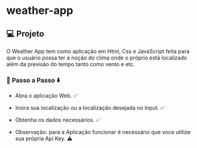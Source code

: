 # weather-app

## 💻 Projeto

O Weather App tem como aplicação em Html, Css e JavaScript feita para que o usuário possa ter a noção do clima onde o próprio está localizado além da previsão do tempo tanto como vento e etc.


### 📄 Passo a Passo ⬇️

 - Abra o aplicação Web. ✅
 - Insira sua localização ou a localização desejada no Input. ✅
 - Obtenha os dados necessários. ✅

- Observação: para a Aplicação funcionar é necessário que voce utilize sua própria Api Key. ⚠️

